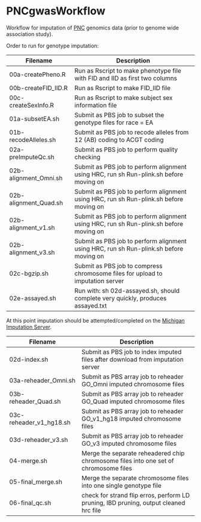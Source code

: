# PNCgwasWorkflow
Workflow for imputation of [PNC](https://www.ncbi.nlm.nih.gov/projects/gap/cgi-bin/study.cgi?study_id=phs000607.v1.p1) genomics data (prior to genome wide association study).

Order to run for genotype imputation:

| Filename               | Description                                                                                                |
| ---                    | ---                                                                                                        |
|00a-createPheno.R       |Run as Rscript to make phenotype file with FID and IID as first two columns                                 |
|00b-createFID_IID.R     |Run as Rscript to make FID_IID file                                                                         |
|00c-createSexInfo.R     |Run as Rscript to make subject sex information file                                                         |
|01a-subsetEA.sh         |Submit as PBS job to subset the genotype files for race = EA                                                |
|01b-recodeAlleles.sh    |Submit as PBS job to recode alleles from 12 (AB) coding to ACGT coding                                      |
|02a-preImputeQc.sh      |Submit as PBS job to perform quality checking                                                               |
|02b-alignment_Omni.sh   |Submit as PBS job to perform alignment using HRC, run sh Run-plink.sh before moving on                      |
|02b-alignment_Quad.sh   |Submit as PBS job to perform alignment using HRC, run sh Run-plink.sh before moving on                      |
|02b-alignment_v1.sh     |Submit as PBS job to perform alignment using HRC, run sh Run-plink.sh before moving on                      |
|02b-alignment_v3.sh     |Submit as PBS job to perform alignment using HRC, run sh Run-plink.sh before moving on                      |
|02c-bgzip.sh            |Submit as PBS job to compress chromosome files for upload to imputation server                              |
|02e-assayed.sh          |Run with: sh 02d-assayed.sh, should complete very quickly, produces assayed.txt                             |

At this point imputation should be attempted/completed on the [Michigan Imputation Server](https://imputationserver.sph.umich.edu).

| Filename               | Description                                                                                                |
| ---                    | ---                                                                                                        |
|02d-index.sh            |Submit as PBS job to index imputed files after download from imputation server                              |
|03a-reheader_Omni.sh    |Submit as PBS array job to reheader GO_Omni imputed chromosome files                                        |
|03b-reheader_Quad.sh    |Submit as PBS array job to reheader GO_Quad imputed chromosome files                                        |
|03c-reheader_v1_hg18.sh |Submit as PBS array job to reheader GO_v1_hg18 imputed chromosome files                                     |
|03d-reheader_v3.sh      |Submit as PBS array job to reheader GO_v3 imputed chromosome files                                          |
|04-merge.sh             |Merge the separate reheadered chip chromosome files into one set of chromosome files                        |
|05-final_merge.sh       |Merge the separate chromosome files into one single genotype file                                           |
|06-final_qc.sh          |check for strand flip erros, perform LD pruning, IBD pruning, output cleaned hrc file                       |
